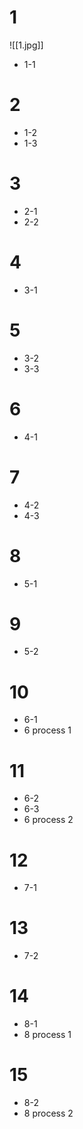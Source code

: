 # 1
![[1.jpg]]
- 1-1

# 2
- 1-2
- 1-3

# 3
- 2-1
- 2-2

# 4
- 3-1

# 5
- 3-2
- 3-3

# 6
- 4-1

# 7
- 4-2
- 4-3

# 8
- 5-1

# 9
- 5-2

# 10
- 6-1
- 6 process 1

# 11
- 6-2
- 6-3
- 6 process 2

# 12
- 7-1

# 13
- 7-2

# 14
- 8-1
- 8 process 1

# 15
- 8-2
- 8 process 2